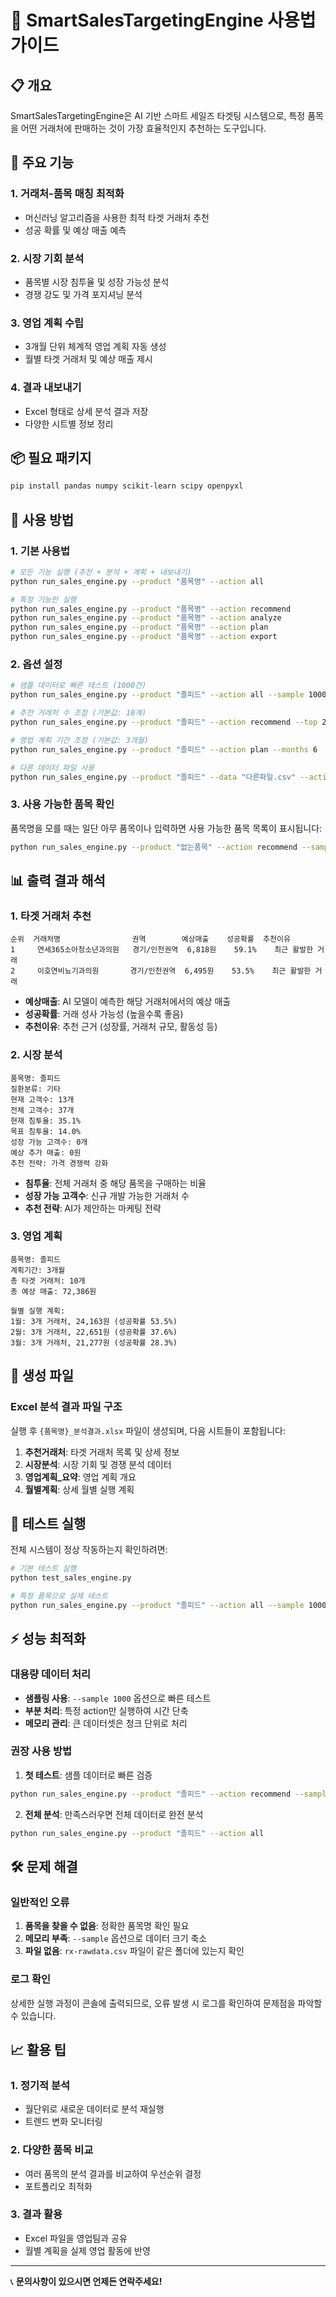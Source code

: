 # 🎯 SmartSalesTargetingEngine 사용법 가이드

## 📋 개요

SmartSalesTargetingEngine은 AI 기반 스마트 세일즈 타겟팅 시스템으로, 특정 품목을 어떤 거래처에 판매하는 것이 가장 효율적인지 추천하는 도구입니다.

## 🚀 주요 기능

### 1. 거래처-품목 매칭 최적화
- 머신러닝 알고리즘을 사용한 최적 타겟 거래처 추천
- 성공 확률 및 예상 매출 예측

### 2. 시장 기회 분석
- 품목별 시장 침투율 및 성장 가능성 분석
- 경쟁 강도 및 가격 포지셔닝 분석

### 3. 영업 계획 수립
- 3개월 단위 체계적 영업 계획 자동 생성
- 월별 타겟 거래처 및 예상 매출 제시

### 4. 결과 내보내기
- Excel 형태로 상세 분석 결과 저장
- 다양한 시트별 정보 정리

## 📦 필요 패키지

```bash
pip install pandas numpy scikit-learn scipy openpyxl
```

## 🔧 사용 방법

### 1. 기본 사용법

```bash
# 모든 기능 실행 (추천 + 분석 + 계획 + 내보내기)
python run_sales_engine.py --product "품목명" --action all

# 특정 기능만 실행
python run_sales_engine.py --product "품목명" --action recommend
python run_sales_engine.py --product "품목명" --action analyze  
python run_sales_engine.py --product "품목명" --action plan
python run_sales_engine.py --product "품목명" --action export
```

### 2. 옵션 설정

```bash
# 샘플 데이터로 빠른 테스트 (1000건)
python run_sales_engine.py --product "졸피드" --action all --sample 1000

# 추천 거래처 수 조정 (기본값: 10개)
python run_sales_engine.py --product "졸피드" --action recommend --top 20

# 영업 계획 기간 조정 (기본값: 3개월)
python run_sales_engine.py --product "졸피드" --action plan --months 6

# 다른 데이터 파일 사용
python run_sales_engine.py --product "졸피드" --data "다른파일.csv" --action all
```

### 3. 사용 가능한 품목 확인

품목명을 모를 때는 일단 아무 품목이나 입력하면 사용 가능한 품목 목록이 표시됩니다:

```bash
python run_sales_engine.py --product "없는품목" --action recommend --sample 1000
```

## 📊 출력 결과 해석

### 1. 타겟 거래처 추천

```
순위  거래처명                권역        예상매출    성공확률  추천이유
1     연세365소아청소년과의원   경기/인천권역  6,818원    59.1%    최근 활발한 거래
2     이호연비뇨기과의원       경기/인천권역  6,495원    53.5%    최근 활발한 거래
```

- **예상매출**: AI 모델이 예측한 해당 거래처에서의 예상 매출
- **성공확률**: 거래 성사 가능성 (높을수록 좋음)
- **추천이유**: 추천 근거 (성장률, 거래처 규모, 활동성 등)

### 2. 시장 분석

```
품목명: 졸피드
질환분류: 기타
현재 고객수: 13개
전체 고객수: 37개
현재 침투율: 35.1%
목표 침투율: 14.0%
성장 가능 고객수: 0개
예상 추가 매출: 0원
추천 전략: 가격 경쟁력 강화
```

- **침투율**: 전체 거래처 중 해당 품목을 구매하는 비율
- **성장 가능 고객수**: 신규 개발 가능한 거래처 수
- **추천 전략**: AI가 제안하는 마케팅 전략

### 3. 영업 계획

```
품목명: 졸피드
계획기간: 3개월
총 타겟 거래처: 10개
총 예상 매출: 72,386원

월별 실행 계획:
1월: 3개 거래처, 24,163원 (성공확률 53.5%)
2월: 3개 거래처, 22,651원 (성공확률 37.6%)
3월: 3개 거래처, 21,277원 (성공확률 28.3%)
```

## 📁 생성 파일

### Excel 분석 결과 파일 구조

실행 후 `{품목명}_분석결과.xlsx` 파일이 생성되며, 다음 시트들이 포함됩니다:

1. **추천거래처**: 타겟 거래처 목록 및 상세 정보
2. **시장분석**: 시장 기회 및 경쟁 분석 데이터
3. **영업계획_요약**: 영업 계획 개요
4. **월별계획**: 상세 월별 실행 계획

## 🧪 테스트 실행

전체 시스템이 정상 작동하는지 확인하려면:

```bash
# 기본 테스트 실행
python test_sales_engine.py

# 특정 품목으로 실제 테스트
python run_sales_engine.py --product "졸피드" --action all --sample 1000
```

## ⚡ 성능 최적화

### 대용량 데이터 처리

- **샘플링 사용**: `--sample 1000` 옵션으로 빠른 테스트
- **부분 처리**: 특정 action만 실행하여 시간 단축
- **메모리 관리**: 큰 데이터셋은 청크 단위로 처리

### 권장 사용 방법

1. **첫 테스트**: 샘플 데이터로 빠른 검증
```bash
python run_sales_engine.py --product "졸피드" --action recommend --sample 1000
```

2. **전체 분석**: 만족스러우면 전체 데이터로 완전 분석
```bash
python run_sales_engine.py --product "졸피드" --action all
```

## 🛠️ 문제 해결

### 일반적인 오류

1. **품목을 찾을 수 없음**: 정확한 품목명 확인 필요
2. **메모리 부족**: `--sample` 옵션으로 데이터 크기 축소
3. **파일 없음**: `rx-rawdata.csv` 파일이 같은 폴더에 있는지 확인

### 로그 확인

상세한 실행 과정이 콘솔에 출력되므로, 오류 발생 시 로그를 확인하여 문제점을 파악할 수 있습니다.

## 📈 활용 팁

### 1. 정기적 분석
- 월단위로 새로운 데이터로 분석 재실행
- 트렌드 변화 모니터링

### 2. 다양한 품목 비교
- 여러 품목의 분석 결과를 비교하여 우선순위 결정
- 포트폴리오 최적화

### 3. 결과 활용
- Excel 파일을 영업팀과 공유
- 월별 계획을 실제 영업 활동에 반영

---

📞 **문의사항이 있으시면 언제든 연락주세요!** 
